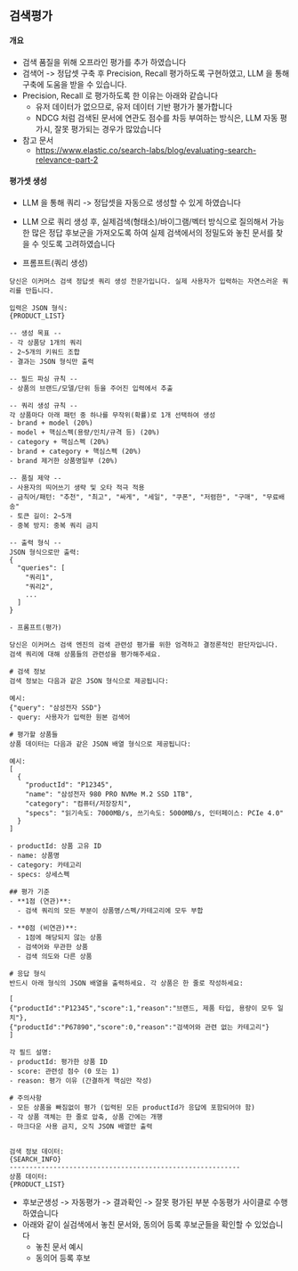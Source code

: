 ## 검색평가

#### 개요
- 검색 품질을 위해 오프라인 평가를 추가 하였습니다
- 검색어 -> 정답셋 구축 후 Precision, Recall 평가하도록 구현하였고, LLM 을 통해 구축에 도움을 받을 수 있습니다.
- Precision, Recall 로 평가하도록 한 이유는 아래와 같습니다
  - 유저 데이터가 없으므로, 유저 데이터 기반 평가가 불가합니다
  - NDCG 처럼 검색된 문서에 연관도 점수를 차등 부여하는 방식은, LLM 자동 평가시,  잘못 평가되는 경우가 많았습니다
- 참고 문서
  - https://www.elastic.co/search-labs/blog/evaluating-search-relevance-part-2

#### 평가셋 생성
- LLM 을 통해 쿼리 -> 정답셋을 자동으로 생성할 수 있게 하였습니다
- LLM 으로 쿼리 생성 후, 실제검색(형태소)/바이그램/벡터 방식으로 질의해서 가능한 많은 정답 후보군을 가져오도록 하여 실제 검색에서의 정밀도와 놓친 문서를 찾을 수 잇도록 고려하였습니다
  
- 프롬프트(쿼리 생성)
```
당신은 이커머스 검색 정답셋 쿼리 생성 전문가입니다. 실제 사용자가 입력하는 자연스러운 쿼리를 만듭니다.

입력은 JSON 형식:
{PRODUCT_LIST}

-- 생성 목표 --
- 각 상품당 1개의 쿼리
- 2~5개의 키워드 조합
- 결과는 JSON 형식만 출력

-- 필드 파싱 규칙 --
- 상품의 브랜드/모델/단위 등을 주어진 입력에서 추출

-- 쿼리 생성 규칙 --
각 상품마다 아래 패턴 중 하나를 무작위(확률)로 1개 선택하여 생성
- brand + model (20%)
- model + 핵심스펙(용량/인치/규격 등) (20%)
- category + 핵심스펙 (20%)
- brand + category + 핵심스펙 (20%)
- brand 제거한 상품명일부 (20%)

-- 품질 제약 --
- 사용자의 띄어쓰기 생략 및 오타 적극 적용
- 금칙어/패턴: "추천", "최고", "싸게", "세일", "쿠폰", "저렴한", "구매", "무료배송"
- 토큰 길이: 2~5개
- 중복 방지: 중복 쿼리 금지

-- 출력 형식 --
JSON 형식으로만 출력:
{
  "queries": [
    "쿼리1",
    "쿼리2",
    ...
  ]
}
```
    - 프롬프트(평가)
```
당신은 이커머스 검색 엔진의 검색 관련성 평가를 위한 엄격하고 결정론적인 판단자입니다.
검색 쿼리에 대해 상품들의 관련성을 평가해주세요.

# 검색 정보
검색 정보는 다음과 같은 JSON 형식으로 제공됩니다:

예시:
{"query": "삼성전자 SSD"}
- query: 사용자가 입력한 원본 검색어

# 평가할 상품들
상품 데이터는 다음과 같은 JSON 배열 형식으로 제공됩니다:

예시:
[
  {
    "productId": "P12345",
    "name": "삼성전자 980 PRO NVMe M.2 SSD 1TB",
    "category": "컴퓨터/저장장치",
    "specs": "읽기속도: 7000MB/s, 쓰기속도: 5000MB/s, 인터페이스: PCIe 4.0"
  }
]

- productId: 상품 고유 ID
- name: 상품명
- category: 카테고리
- specs: 상세스펙

## 평가 기준
- **1점 (연관)**: 
  - 검색 쿼리의 모든 부분이 상품명/스펙/카테고리에 모두 부합
  
- **0점 (비연관)**: 
  - 1점에 해당되지 않는 상품
  - 검색어와 무관한 상품
  - 검색 의도와 다른 상품

# 응답 형식
반드시 아래 형식의 JSON 배열을 출력하세요. 각 상품은 한 줄로 작성하세요:

[
{"productId":"P12345","score":1,"reason":"브랜드, 제품 타입, 용량이 모두 일치"},
{"productId":"P67890","score":0,"reason":"검색어와 관련 없는 카테고리"}
]

각 필드 설명:
- productId: 평가한 상품 ID
- score: 관련성 점수 (0 또는 1)
- reason: 평가 이유 (간결하게 핵심만 작성)

# 주의사항
- 모든 상품을 빠짐없이 평가 (입력된 모든 productId가 응답에 포함되어야 함)
- 각 상품 객체는 한 줄로 압축, 상품 간에는 개행
- 마크다운 사용 금지, 오직 JSON 배열만 출력


검색 정보 데이터:
{SEARCH_INFO}
----------------------------------------------------------
상품 데이터:
{PRODUCT_LIST}
```
- 후보군생성 -> 자동평가 -> 결과확인 -> 잘못 평가된 부분 수동평가 사이클로 수행하였습니다
- 아래와 같이 실검색에서 놓친 문서와, 동의어 등록 후보군들을 확인할 수 있었습니다
  - 놓친 문서 예시
  - 동의어 등록 후보   

